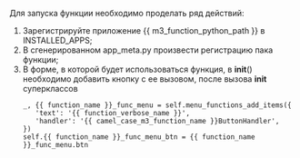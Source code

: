 Для запуска функции необходимо проделать ряд действий:

1. Зарегистрируйте приложение {{ m3_function_python_path }} в INSTALLED_APPS;
2. В сгенерированном app_meta.py произвести регистрацию пака функции;
3. В форме, в которой будет использоваться функция, в __init__() необходимо добавить кнопку с ее вызовом, после вызова __init__ суперклассов
    ```
    _, {{ function_name }}_func_menu = self.menu_functions_add_items({
       'text': '{{ function_verbose_name }}',
       'handler': '{{ camel_case_m3_function_name }}ButtonHandler',
    })
    self.{{ function_name }}_func_menu_btn = {{ function_name }}_func_menu.btn
    ```
    